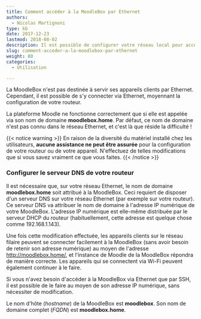 ```yaml
---
title: Comment accéder à la MoodleBox par Ethernet
authors:
  - Nicolas Martignoni
type: kb
date: 2017-12-23
lastmod: 2018-08-02
description: Il est possible de configurer votre réseau local pour accéder à la MoodleBox au moyen d'une connexion Ethernet
slug: comment-acceder-a-la-moodlebox-par-ethernet
weight: 80
categories:
  - Utilisation

---
```

La MoodleBox n'est pas destinée à servir ses appareils clients par Ethernet. Cependant, il est possible de s'y connecter via Ethernet, moyennant la configuration de votre routeur.

La plateforme Moodle ne fonctionne correctement que si elle est appelée via son nom de domaine __moodlebox.home__. Par défaut, ce nom de domaine n'est pas connu dans le réseau Ethernet, et c'est là que réside la difficulté !

{{< notice warning >}}
En raison de la diversité du matériel installé chez les utilisateurs, __aucune assistance ne peut être assurée__ pour la configuration de votre routeur ou de votre appareil. N'effectuez de telles modifications que si vous savez vraiment ce que vous faites.
{{< /notice >}}

### Configurer le serveur DNS de votre routeur

Il est nécessaire que, sur votre réseau Ethernet, le nom de domaine __moodlebox.home__ soit attribué à la MoodleBox. Ceci requiert de disposer d'un serveur DNS sur votre réseau Ethernet (par exemple sur votre routeur). Ce serveur DNS va attribuer le nom de domaine à l'adresse IP numérique de votre MoodleBox. L'adresse IP numérique est elle-même distribuée par le serveur DHCP du routeur (habituellement, cette adresse est quelque chose comme 192.168.1.143).

Une fois cette modification effectuée, les appareils clients sur le réseau filaire peuvent se connecter facilement à la MoodleBox (sans avoir besoin de retenir son adresse numérique) au moyen de l'adresse http://moodlebox.home/, et l'instance de Moodle de la MoodleBox répondra de manière correcte. Les appareils qui se connectent via Wi-Fi peuvent également continuer à le faire.

Si vous n'avez besoin d'accéder à la MoodleBox via Ethernet que par SSH, il est possible de le faire au moyen de son adresse IP numérique, sans nécessiter de modification.

Le nom d'hôte (_hostname_) de la MoodleBox est __moodlebox__. Son nom de domaine complet (_FQDN_) est __moodlebox.home__.

